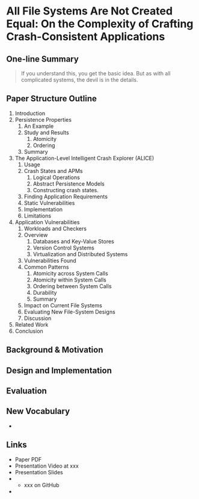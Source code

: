 # All File Systems Are Not Created Equal: On the Complexity of Crafting Crash-Consistent Applications

## One-line Summary

> If you understand this, you get the basic idea. But as with all complicated systems, the devil is in the details.

## Paper Structure Outline

1. Introduction
2. Persistence Properties
   1. An Example
   2. Study and Results
      1. Atomicity
      2. Ordering
   3. Summary
3. The Application-Level Intelligent Crash Explorer \(ALICE\)
   1. Usage
   2. Crash States and APMs
      1. Logical Operations
      2. Abstract Persistence Models
      3. Constructing crash states.
   3. Finding Application Requirements
   4. Static Vulnerabilities
   5. Implementation
   6. Limitations
4. Application Vulnerabilities
   1. Workloads and Checkers
   2. Overview
      1. Databases and Key-Value Stores
      2. Version Control Systems
      3. Virtualization and Distributed Systems
   3. Vulnerabilities Found
   4. Common Patterns
      1. Atomicity across System Calls
      2. Atomicity within System Calls
      3. Ordering between System Calls
      4. Durability
      5. Summary
   5. Impact on Current File Systems
   6. Evaluating New File-System Designs
   7. Discussion
5. Related Work
6. Conclusion

## Background & Motivation

## Design and Implementation

## Evaluation

## New Vocabulary

* 
## Links

* Paper PDF
* Presentation Video at xxx
* Presentation Slides
* * xxx on GitHub
* 
